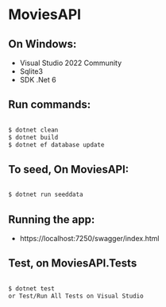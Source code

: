 # MoviesAPI

## On Windows:

 - Visual Studio 2022 Community
 - Sqlite3
 - SDK .Net 6
 
## Run commands:
  ```bash
  
 $ dotnet clean
 $ dotnet build
 $ dotnet ef database update
 
 ```
 
## To seed, On MoviesAPI:
 ```bash
 
 $ dotnet run seeddata
 
 ``` 
 
## Running the app:
 - https://localhost:7250/swagger/index.html
 
## Test, on MoviesAPI.Tests

 ```bash

 $ dotnet test
 or Test/Run All Tests on Visual Studio


 ``` 